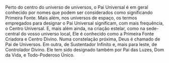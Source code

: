 ﻿Perto do centro do universo de universos, o Pai Universal é em geral conhecido por nomes que podem ser considerados como significando Primeira Fonte. Mais além, nos universos de espaço, os termos empregados para designar o Pai Universal significam, com mais frequência, o Centro Universal. E, mais além ainda, na criação estelar, como na sede-central do vosso universo local, Ele é conhecido como a Primeira Fonte Criadora e Centro Divino. Numa constelação próxima, Deus é chamado de Pai de Universos. Em outra, de Sustentador Infinito e, mais para leste, de Controlador Divino. Ele tem sido designado também por Pai das Luzes, Dom da Vida, e Todo-Poderoso Único.<br />
